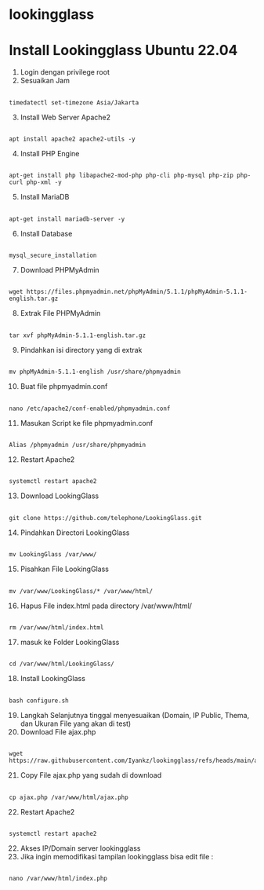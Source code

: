 # lookingglass

# Install Lookingglass Ubuntu 22.04

1. Login dengan privilege root
2. Sesuaikan Jam
##
    timedatectl set-timezone Asia/Jakarta

3. Install Web Server Apache2
##
    apt install apache2 apache2-utils -y

4. Install PHP Engine
##
    apt-get install php libapache2-mod-php php-cli php-mysql php-zip php-curl php-xml -y

5. Install MariaDB
##
    apt-get install mariadb-server -y

6. Install Database
##
    mysql_secure_installation

7. Download PHPMyAdmin
##
    wget https://files.phpmyadmin.net/phpMyAdmin/5.1.1/phpMyAdmin-5.1.1-english.tar.gz 

8. Extrak File PHPMyAdmin
##
    tar xvf phpMyAdmin-5.1.1-english.tar.gz 

9. Pindahkan isi directory yang di extrak 
##
    mv phpMyAdmin-5.1.1-english /usr/share/phpmyadmin 
10. Buat file phpmyadmin.conf
##
    nano /etc/apache2/conf-enabled/phpmyadmin.conf

11. Masukan Script ke file phpmyadmin.conf
##
    Alias /phpmyadmin /usr/share/phpmyadmin 

12. Restart Apache2
##
    systemctl restart apache2

13. Download LookingGlass
##
    git clone https://github.com/telephone/LookingGlass.git 

14. Pindahkan Directori LookingGlass 
##
    mv LookingGlass /var/www/

15. Pisahkan File LookingGlass
##
    mv /var/www/LookingGlass/* /var/www/html/

16. Hapus File index.html pada directory /var/www/html/
##
    rm /var/www/html/index.html

17. masuk ke Folder LookingGlass
## 
    cd /var/www/html/LookingGlass/

18. Install LookingGlass
##
    bash configure.sh

19. Langkah Selanjutnya tinggal menyesuaikan (Domain, IP Public, Thema, dan Ukuran File yang akan di test)
20. Download File ajax.php
##
    wget https://raw.githubusercontent.com/Iyankz/lookingglass/refs/heads/main/ajax.php

21. Copy File ajax.php yang sudah di download
##
    cp ajax.php /var/www/html/ajax.php

22. Restart Apache2
##
    systemctl restart apache2

22. Akses IP/Domain server lookingglass
23. Jika ingin memodifikasi tampilan lookingglass bisa edit file :
##
    nano /var/www/html/index.php 
